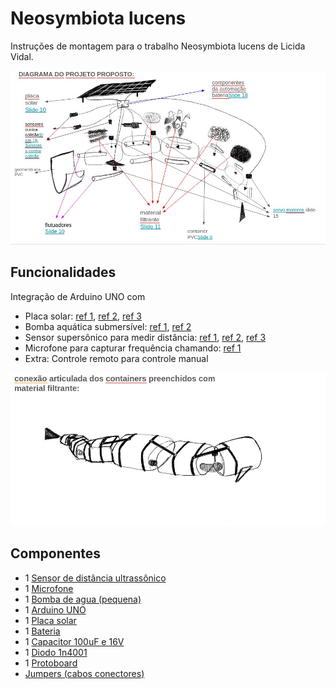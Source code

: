 # Neosymbiota lucens

Instruções de montagem para o trabalho Neosymbiota lucens de Licida Vidal.

![Diagrama do projeto](./sketches/diagrama.jpg)

## Funcionalidades 

Integração de Arduino UNO com

* Placa solar: [ref 1](https://www.paraisodosbits.com.br/2016/11/09/usando-o-arduino-com-painel-solar/), [ref 2](https://www.instructables.com/Self-Sufficient-Arduino-Board/), [ref 3](https://docs.arduino.cc/learn/electronics/power-pins/)
* Bomba aquática submersível: [ref 1](https://www.youtube.com/watch?v=HBGYIuBC3BQ), [ref 2](https://www.youtube.com/watch?v=yZqnqxHI59Q)
* Sensor supersônico para medir distância: [ref 1](https://portal.vidadesilicio.com.br/hc-sr04-sensor-ultrassonico/), [ref 2](https://www.blogdarobotica.com/2025/01/29/como-utilizar-o-sensor-ultrassonico-de-distancia-jsn-sr04t-aj-sr04m-com-arduino/), [ref 3](https://www.usinainfo.com.br/blog/projeto-sensor-jsn-sr04t-2-0-aj-sr04m-comunicacao-com-arduino/?srsltid=AfmBOopvsdUFvlvj2USKoAfYu04oJpcviJmg7YlTh83QradhTHyfNF62)
* Microfone para capturar frequência chamando: [ref 1](https://circuitdigest.com/microcontroller-projects/how-to-detect-the-direction-of-sound-using-arduino)
* Extra: Controle remoto para controle manual

![Conexão articulada](./sketches/conexao-articulada.jpg)

## Componentes

* 1 [Sensor de distância ultrassônico](https://www.mercadolivre.com.br/2x-sensor-ultrassnico-hc-sr04-de-distncia-para-arduino/p/MLB33346342?pdp_filters=item_id:MLB4512736584#polycard_client=recommendations_vip-pads-up&reco_backend=vip-pads-up-experimental-a_marketplace&wid=MLB4512736584&reco_model=rk_ent_v2_retsys_ads&reco_client=vip-pads-up&reco_item_pos=1&reco_backend_type=low_level&reco_id=ac27085a-d977-4706-8167-e5cd65d4a4f2&sid=recos&is_advertising=true&ad_domain=VIPDESKTOP_UP&ad_position=2&ad_click_id=Y2MwZGEzZGEtZGJiMy00YzIxLWEyMmYtYWJjMDliMTI3OTJj)
* 1 [Microfone](https://produto.mercadolivre.com.br/MLB-3527016353-modulo-microfone-max4466-ganho-ajustavel-arduino-pic-esp-_JM#polycard_client=search-nordic&position=27&search_layout=stack&type=item&tracking_id=2258674f-dd40-4e4d-8389-b0f20a669a16&wid=MLB3527016353&sid=search)
* 1 [Bomba de agua (pequena)](https://www.mercadolivre.com.br/mini-bomba-dagua-submersa-pra-arduino-3v-a-6v-dc-120l/p/MLB36183625?pdp_filters=item_id:MLB3774349427#wid=MLB3774349427&sid=search&is_advertising=true&searchVariation=MLB36183625&backend_model=search-backend&position=21&search_layout=grid&type=pad&tracking_id=271e353b-0d9a-455f-979f-0b4e5734c3d4&is_advertising=true&ad_domain=VQCATCORE_LST&ad_position=21&ad_click_id=OGI1ODRiYmMtODYwZC00YzczLTg1YTctZjMxM2ZmZWRlY2Fk)
* 1 [Arduino UNO](https://produto.mercadolivre.com.br/MLB-3697545915-placa-compativel-uno-atmega328-ch340-cabo-usb-_JM?vip_filters=shipping%3Afulfillment&pdp_filters=shipping%3Afulfillment#polycard_client=search-nordic&position=25&search_layout=grid&type=item&tracking_id=cc0801a4-f82f-4d73-bb1e-b4bf85861dad&wid=MLB3697545915&sid=search)
* 1 [Placa solar](https://produto.mercadolivre.com.br/MLB-3197175720-mini-painel-placa-solar-12v-15w-energia-fotovoltaica-celula-_JM#polycard_client=recommendations_vip-v2p&reco_backend=ranker_retrieval_online_vpp_v2p&reco_model=coldstart_high_exposition%2C+coldstart_low_exposition%2C+rk_online_v1_retsys_vpp_v2p&reco_client=vip-v2p&reco_item_pos=0&reco_backend_type=low_level&reco_id=5b90ecaf-89f2-4e3c-a35a-a18b5d9ecafb&wid=MLB3197175720&sid=recos)
* 1 [Bateria](https://www.mercadolivre.com.br/kit-2-baterias-recarregavel-9-volts-knup-9v-450mah-original/p/MLB28098757#polycard_client=search-nordic&searchVariation=MLB28098757&wid=MLB4590869610&position=1&search_layout=grid&type=product&tracking_id=d9cdf780-80d9-457f-a0d0-a9f6de75f557&sid=search)
* 1 [Capacitor  100uF e 16V](https://www.mercadolivre.com.br/capacitor-eletrolitico-100uf-16v-10-pecas/p/MLB43853834#polycard_client=search-nordic&searchVariation=MLB43853834&wid=MLB3956906707&position=3&search_layout=grid&type=product&tracking_id=5e658523-44c2-4998-9ab3-204248477a5d&sid=search)
* 1 [Diodo 1n4001](https://www.mercadolivre.com.br/kit-25-unidades-diodo-retificador-1n4001-do-41/p/MLB51002766#polycard_client=search-nordic&searchVariation=MLB51002766&wid=MLB4087392627&position=1&search_layout=grid&type=product&tracking_id=80f1e4d0-07be-4bdd-947b-ced9f5320ad4&sid=search)
* 1 [Protoboard](https://produto.mercadolivre.com.br/MLB-1283722785-10-mini-protoboard-breadboard-170-pontos-furos-pinos-arduino-_JM#polycard_client=search-nordic&position=35&search_layout=grid&type=item&tracking_id=79e20459-a42e-4104-a06e-2b2462446bd3&wid=MLB1283722785&sid=search)
* [Jumpers (cabos conectores)](https://produto.mercadolivre.com.br/MLB-3626514181-kit-cabo-jumper-macho-macho-macho-femea-femea-femea-120x-_JM#polycard_client=search-nordic&position=7&search_layout=grid&type=item&tracking_id=be4dda6d-7024-42d3-8310-fec3944a5003&wid=MLB3626514181&sid=search)
